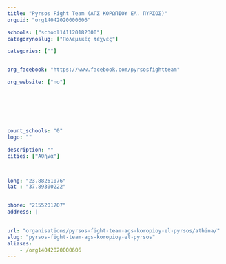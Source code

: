 ```yaml
---
title: "Pyrsos Fight Team (ΑΓΣ ΚΟΡΩΠΙΟΥ ΕΛ. ΠΥΡΣΟΣ)"
orguid: "org14042020000606"

schools: ["school141120182300"]
categorynoslug: ["Πολεμικές τέχνες"]

categories: [""]


org_facebook: "https://www.facebook.com/pyrsosfightteam"

org_website: ["no"]







count_schools: "0"
logo: ""

description: ""
cities: ["Αθήνα"]



long: "23.88261076"
lat : "37.89300222"


phone: "2155201707"
address: |
    

url: "organisations/pyrsos-fight-team-ags-koropioy-el-pyrsos/athina/"
slug: "pyrsos-fight-team-ags-koropioy-el-pyrsos"
aliases:
    - /org14042020000606
---
```



